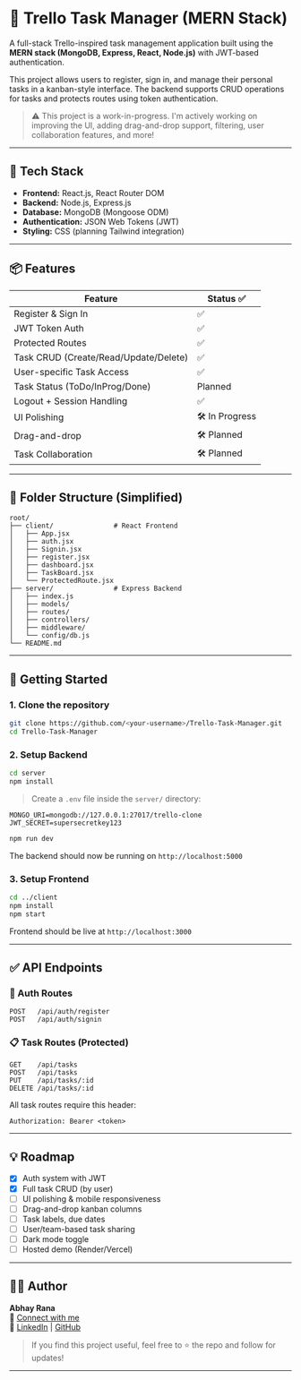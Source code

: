 # 📝 Trello Task Manager (MERN Stack)

A full-stack Trello-inspired task management application built using the **MERN stack (MongoDB, Express, React, Node.js)** with JWT-based authentication.

This project allows users to register, sign in, and manage their personal tasks in a kanban-style interface. The backend supports CRUD operations for tasks and protects routes using token authentication.

> ⚠️ This project is a work-in-progress. I'm actively working on improving the UI, adding drag-and-drop support, filtering, user collaboration features, and more!

---

## 🔧 Tech Stack

- **Frontend:** React.js, React Router DOM
- **Backend:** Node.js, Express.js
- **Database:** MongoDB (Mongoose ODM)
- **Authentication:** JSON Web Tokens (JWT)
- **Styling:** CSS (planning Tailwind integration)

---

## 📦 Features

| Feature                     | Status ✅ |
|----------------------------|-----------|
| Register & Sign In         | ✅        |
| JWT Token Auth             | ✅        |
| Protected Routes           | ✅        |
| Task CRUD (Create/Read/Update/Delete) | ✅ |
| User-specific Task Access  | ✅        |
| Task Status (ToDo/InProg/Done) | Planned   |
| Logout + Session Handling  | ✅        |
| UI Polishing               | 🛠 In Progress |
| Drag-and-drop              | 🛠 Planned |
| Task Collaboration         | 🛠 Planned |

---

## 📁 Folder Structure (Simplified)

```
root/
├── client/               # React Frontend
│   ├── App.jsx
│   ├── auth.jsx
│   ├── Signin.jsx
│   ├── register.jsx
│   ├── dashboard.jsx
│   ├── TaskBoard.jsx
│   └── ProtectedRoute.jsx
├── server/               # Express Backend
│   ├── index.js
│   ├── models/
│   ├── routes/
│   ├── controllers/
│   ├── middleware/
│   └── config/db.js
└── README.md
```

---

## 🚀 Getting Started

### 1. Clone the repository
```bash
git clone https://github.com/<your-username>/Trello-Task-Manager.git
cd Trello-Task-Manager
```

### 2. Setup Backend
```bash
cd server
npm install
```

> Create a `.env` file inside the `server/` directory:
```
MONGO_URI=mongodb://127.0.0.1:27017/trello-clone
JWT_SECRET=supersecretkey123
```

```bash
npm run dev
```
The backend should now be running on `http://localhost:5000`

### 3. Setup Frontend
```bash
cd ../client
npm install
npm start
```
Frontend should be live at `http://localhost:3000`

---

## ✅ API Endpoints

### 🔐 Auth Routes
```
POST   /api/auth/register
POST   /api/auth/signin
```
### 📋 Task Routes (Protected)
```
GET    /api/tasks
POST   /api/tasks
PUT    /api/tasks/:id
DELETE /api/tasks/:id
```
All task routes require this header:
```
Authorization: Bearer <token>
```

---

## 💡 Roadmap

- [x] Auth system with JWT
- [x] Full task CRUD (by user)
- [ ] UI polishing & mobile responsiveness
- [ ] Drag-and-drop kanban columns
- [ ] Task labels, due dates
- [ ] User/team-based task sharing
- [ ] Dark mode toggle
- [ ] Hosted demo (Render/Vercel)

---

## 👨‍💻 Author

**Abhay Rana**  
📧 [Connect with me](mailto:abhayrana089@gmail.com)  
🔗 [LinkedIn](www.linkedin.com/in/abhay-rana-5a6b03268) | [GitHub](https://github.com/Abhay0215)

> If you find this project useful, feel free to ⭐ the repo and follow for updates!

---
